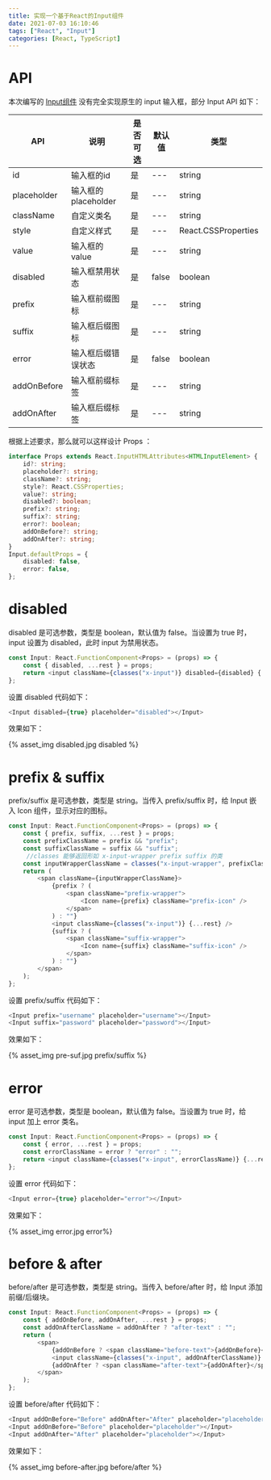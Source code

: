 ```yaml
---
title: 实现一个基于React的Input组件
date: 2021-07-03 16:10:46
tags: ["React", "Input"]
categories: [React, TypeScript]
---
```


# API

本次编写的 [Input组件](https://wuwenxing0912.github.io/react-ui-lib/home.html#/input) 没有完全实现原生的 input 输入框，部分 Input  API 如下：

| API         | 说明                | 是否可选 | 默认值 | 类型                |
| ----------- | ------------------- | -------- | ------ | ------------------- |
| id          | 输入框的id          | 是       | ---    | string              |
| placeholder | 输入框的placeholder | 是       | ---    | string              |
| className   | 自定义类名          | 是       | ---    | string              |
| style       | 自定义样式          | 是       | ---    | React.CSSProperties |
| value       | 输入框的value       | 是       | ---    | string              |
| disabled    | 输入框禁用状态      | 是       | false  | boolean             |
| prefix      | 输入框前缀图标      | 是       | ---    | string              |
| suffix      | 输入框后缀图标      | 是       | ---    | string              |
| error       | 输入框后缀错误状态  | 是       | false  | boolean             |
| addOnBefore | 输入框前缀标签      | 是       | ---    | string              |
| addOnAfter  | 输入框后缀标签      | 是       | ---    | string              |

根据上述要求，那么就可以这样设计 Props ：

````typescript
interface Props extends React.InputHTMLAttributes<HTMLInputElement> {
	id?: string;
	placeholder?: string;
	className?: string;
	style?: React.CSSProperties;
	value?: string;
	disabled?: boolean;
	prefix?: string;
	suffix?: string;
	error?: boolean;
	addOnBefore?: string;
	addOnAfter?: string;
}
Input.defaultProps = {
	disabled: false,
	error: false,
};
````

<!-- more -->

# disabled

disabled 是可选参数，类型是 boolean，默认值为 false。当设置为 true 时，input 设置为 disabled，此时 input  为禁用状态。

````typescript
const Input: React.FunctionComponent<Props> = (props) => {
	const { disabled, ...rest } = props;
	return <input className={classes("x-input")} disabled={disabled} {...rest} />;
};
````

设置 disabled 代码如下：

````typescript
<Input disabled={true} placeholder="disabled"></Input>
````

效果如下：

{% asset_img disabled.jpg  disabled %}



# prefix & suffix

prefix/suffix 是可选参数，类型是 string。当传入 prefix/suffix 时，给 Input 嵌入 Icon 组件，显示对应的图标。

````typescript
const Input: React.FunctionComponent<Props> = (props) => {
	const { prefix, suffix, ...rest } = props;
	const prefixClassName = prefix && "prefix";
	const suffixClassName = suffix && "suffix";
     //classes 能够返回形如 x-input-wrapper prefix suffix 的类
	const inputWrapperClassName = classes("x-input-wrapper", prefixClassName, suffixClassName);
	return (
		<span className={inputWrapperClassName}>
			{prefix ? (
				<span className="prefix-wrapper">
					<Icon name={prefix} className="prefix-icon" />
				</span>
			) : ""}
			<input className={classes("x-input")} {...rest} />
			{suffix ? (
				<span className="suffix-wrapper">
					<Icon name={suffix} className="suffix-icon" />
				</span>
			) : ""}
		</span>
	);
};
````

设置 prefix/suffix 代码如下：

````typescript
<Input prefix="username" placeholder="username"></Input>
<Input suffix="password" placeholder="password"></Input>
````

效果如下：

{% asset_img pre-suf.jpg  prefix/suffix %}

# error

error 是可选参数，类型是 boolean，默认值为 false。当设置为 true 时，给 input 加上 error 类名。

````typescript
const Input: React.FunctionComponent<Props> = (props) => {
	const { error, ...rest } = props;
	const errorClassName = error ? "error" : "";
	return <input className={classes("x-input", errorClassName)} {...rest} />;
};
````

设置 error 代码如下：

````typescript
<Input error={true} placeholder="error"></Input>
````

效果如下：

{% asset_img error.jpg  error%}

# before & after

before/after 是可选参数，类型是 string。当传入 before/after  时，给 Input 添加前缀/后缀块。

````typescript
const Input: React.FunctionComponent<Props> = (props) => {
	const { addOnBefore, addOnAfter, ...rest } = props;
	const addOnAfterClassName = addOnAfter ? "after-text" : "";
	return (
		<span>
			{addOnBefore ? <span className="before-text">{addOnBefore}</span> : ""}
			<input className={classes("x-input", addOnAfterClassName)} {...rest} />
			{addOnAfter ? <span className="after-text">{addOnAfter}</span> : ""}
		</span>
	);
};
````

设置 before/after 代码如下：

````typescript
<Input addOnBefore="Before" addOnAfter="After" placeholder="placeholder"></Input>
<Input addOnBefore="Before" placeholder="placeholder"></Input>
<Input addOnAfter="After" placeholder="placeholder"></Input>
````

效果如下：

{% asset_img before-after.jpg  before/after %}
